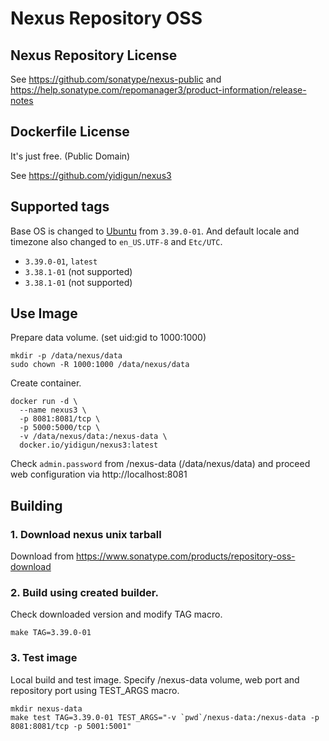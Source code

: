 # Nexus Repository OSS

## Nexus Repository License

See https://github.com/sonatype/nexus-public and https://help.sonatype.com/repomanager3/product-information/release-notes

## Dockerfile License

It's just free. (Public Domain)

See https://github.com/yidigun/nexus3

## Supported tags

Base OS is changed to [Ubuntu]() from ```3.39.0-01```.
And default locale and timezone also changed to ```en_US.UTF-8``` and ```Etc/UTC```.

* ```3.39.0-01```, ```latest```
* ```3.38.1-01``` (not supported)
* ```3.38.1-01``` (not supported)

## Use Image

Prepare data volume. (set uid:gid to 1000:1000)

```shell
mkdir -p /data/nexus/data
sudo chown -R 1000:1000 /data/nexus/data
```

Create container.

```shell
docker run -d \
  --name nexus3 \
  -p 8081:8081/tcp \
  -p 5000:5000/tcp \
  -v /data/nexus/data:/nexus-data \
  docker.io/yidigun/nexus3:latest
```

Check ```admin.password``` from /nexus-data (/data/nexus/data)
and proceed web configuration via http://localhost:8081

## Building

### 1. Download nexus unix tarball

Download from https://www.sonatype.com/products/repository-oss-download

### 2. Build using created builder.

Check downloaded version and modify TAG macro.

```shell
make TAG=3.39.0-01
```

### 3. Test image

Local build and test image. Specify /nexus-data volume, web port and repository port using TEST_ARGS macro.

```shell
mkdir nexus-data
make test TAG=3.39.0-01 TEST_ARGS="-v `pwd`/nexus-data:/nexus-data -p 8081:8081/tcp -p 5001:5001"
```
